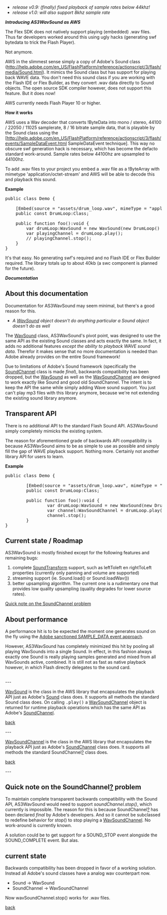   * *release v0.9: (finally) fixed playback of sample rates below 44khz!*
  * *release v1.0: will also support 8khz sample rate*

***Introducing AS3WavSound as AWS***

The Flex SDK does not natively support playing (embedded) .wav files. Thus far developers worked around this using ugly hacks (generating swf bytedata to trick the Flash Player).

Not anymore.

AWS in the slimmest sense simply a copy of Adobe's Sound class (http://help.adobe.com/en_US/FlashPlatform/reference/actionscript/3/flash/media/Sound.html). It mimics the Sound class but has support for playing back WAVE data. You don't need this sound class if you are working with the Flash IDE or Flex Builder, as they convert .wav data directly to Sound objects. The open source SDK compiler however, does not support this feature. But it does now!

AWS currently needs Flash Player 10 or higher.

**How it works**

AWS uses a Wav decoder that converts !ByteData into mono / stereo, 44100 / 22050 / 11025 samplerate, 8 / 16 bitrate sample data, that is playable by the Sound class using the [http://help.adobe.com/en_US/FlashPlatform/reference/actionscript/3/flash/events/SampleDataEvent.html SampleDataEvent technique]. This way no obscure swf generation hack is necessary, which has become the defacto standard work-around. Sample rates below 44100hz are upsampled to 44100hz.

To add .wav files to your project you embed a .wav file as a !ByteArray with mimetype 'application/octet-stream' and AWS will be able to decode this and playback this sound.

**Example**

<pre>
public class Demo {
		
	[Embed(source = "assets/drum_loop.wav", mimeType = "application/octet-stream")]
	public const DrumLoop:Class;
		
	public function foo():void {
		var drumLoop:WavSound = new WavSound(new DrumLoop() as ByteArray);
		var playingChannel = drumLoop.play();
		// playingChannel.stop();
	}
}
</pre>

It's that easy. No generating swf's required and no Flash IDE or Flex Builder required. The library totals up to about 40kb (a swc component is planned for the future).

***Documentation***

<div>
 <div class="vt" id="wikimaincol">
 <h2><a name="About_this_documentation"></a>About this documentation<a href="#About_this_documentation" class="section_anchor"></a></h2><p>Documentation for AS3WavSound may seem minimal, but there's a good reason for this.  </p><ul><li><i>A <a href="/p/as3wavsound/wiki/WavSound">WavSound</a> object doesn't do anything particular a Sound object doesn't do as well</i> </li></ul><p>The <a href="/p/as3wavsound/wiki/WavSound">WavSound</a> class, AS3WavSound's pivot point, was designed to use the same API as the existing Sound classes and acts exactly the same. In fact, it adds no additional features <i>except the ability to playback WAVE sound data</i>. Therefor it makes sense that no more documentation is needed than Adobe already provides on the entire Sound framework! </p><p>Due to limitations of Adobe's Sound framework (specifically the <a href="http://help.adobe.com/en_US/FlashPlatform/reference/actionscript/3/flash/media/SoundChannel.html" rel="nofollow">SoundChannel</a> class is made <i>final</i>), backwards compatibility has been dropped, but the <a href="/p/as3wavsound/wiki/WavSound">WavSound</a> as well as the <a href="/p/as3wavsound/wiki/WavSoundChannel">WavSoundChannel</a> are designed to work exactly like Sound and good old SoundChannel. The intent is to keep the API the same while simply adding Wave sound support. You just can't play mp3 files with this library anymore, because we're not extending the existing sound library anymore. </p><h2><a name="Transparent_API"></a>Transparent API<a href="#Transparent_API" class="section_anchor"></a></h2><p>There is no additional API to the standard Flash Sound API. AS3WavSound simply completely mimicks the existing system. </p><p>The reason for aforementioned grade of backwards API compatibility is because AS3WavSound aims to be as simple to use as possible and simply fill the gap of WAVE playback support. Nothing more. Certainly not another library API for users to learn. </p><p><strong>Example</strong> </p><pre class="prettyprint"><span class="kwd">public</span><span class="pln"> </span><span class="kwd">class</span><span class="pln"> </span><span class="typ">Demo</span><span class="pln"> </span><span class="pun">{</span><span class="pln"><br>&nbsp; &nbsp; &nbsp; &nbsp; &nbsp; &nbsp; &nbsp; &nbsp; <br>&nbsp; &nbsp; &nbsp; &nbsp; </span><span class="pun">[</span><span class="typ">Embed</span><span class="pun">(</span><span class="pln">source </span><span class="pun">=</span><span class="pln"> </span><span class="str">"assets/drum_loop.wav"</span><span class="pun">,</span><span class="pln"> mimeType </span><span class="pun">=</span><span class="pln"> </span><span class="str">"application/octet-stream"</span><span class="pun">)]</span><span class="pln"><br>&nbsp; &nbsp; &nbsp; &nbsp; </span><span class="kwd">public</span><span class="pln"> </span><span class="kwd">const</span><span class="pln"> </span><span class="typ">DrumLoop</span><span class="pun">:</span><span class="typ">Class</span><span class="pun">;</span><span class="pln"><br>&nbsp; &nbsp; &nbsp; &nbsp; &nbsp; &nbsp; &nbsp; &nbsp; <br>&nbsp; &nbsp; &nbsp; &nbsp; </span><span class="kwd">public</span><span class="pln"> </span><span class="kwd">function</span><span class="pln"> foo</span><span class="pun">():</span><span class="kwd">void</span><span class="pln"> </span><span class="pun">{</span><span class="pln"><br>&nbsp; &nbsp; &nbsp; &nbsp; &nbsp; &nbsp; &nbsp; &nbsp; </span><span class="kwd">var</span><span class="pln"> drumLoop</span><span class="pun">:</span><span class="typ">WavSound</span><span class="pln"> </span><span class="pun">=</span><span class="pln"> </span><span class="kwd">new</span><span class="pln"> </span><span class="typ">WavSound</span><span class="pun">(</span><span class="kwd">new</span><span class="pln"> </span><span class="typ">DrumLoop</span><span class="pun">()</span><span class="pln"> </span><span class="kwd">as</span><span class="pln"> </span><span class="typ">ByteArray</span><span class="pun">);</span><span class="pln"><br>&nbsp; &nbsp; &nbsp; &nbsp; &nbsp; &nbsp; &nbsp; &nbsp; </span><span class="kwd">var</span><span class="pln"> channel</span><span class="pun">:</span><span class="typ">WavSoundChannel</span><span class="pln"> </span><span class="pun">=</span><span class="pln"> drumLoop</span><span class="pun">.</span><span class="pln">play</span><span class="pun">();</span><span class="pln"><br>&nbsp; &nbsp; &nbsp; &nbsp; &nbsp; &nbsp; &nbsp; &nbsp; channel</span><span class="pun">.</span><span class="pln">stop</span><span class="pun">();</span><span class="pln"><br>&nbsp; &nbsp; &nbsp; &nbsp; </span><span class="pun">}</span><span class="pln"><br></span><span class="pun">}</span></pre><h2><a name="Current_state_/_Roadmap"></a>Current state / Roadmap<a href="#Current_state_/_Roadmap" class="section_anchor"></a></h2><p>AS3WavSound is mostly finished except for the following features and remaining bugs: </p><ol><li>complete <a href="http://help.adobe.com/en_US/FlashPlatform/reference/actionscript/3/flash/media/SoundTransform.html" rel="nofollow">SoundTransform</a> support, such as leftToleft en rightToLeft properties (currently only panning and volume are supported) </li><li>streaming support (ie. Sound.load() or Sound.loadWav()) </li><li>better upsampling algorithm. The current one is a rudimentary one that provides low quality upsampling (quality degrades for lower source rates). </li></ol><p><a href="/p/as3wavsound/wiki/SoundChannelBug">Quick note on the SoundChannel problem</a> </p><h2><a name="About_performance"></a>About performance<a href="#About_performance" class="section_anchor"></a></h2><p>A performance hit is to be expected the moment one generates sound on the fly using the <a href="http://www.adobe.com/devnet/flash/articles/dynamic_sound_generation/index.html" rel="nofollow">Adobe sanctioned SAMPLE_DATA event approach</a>. </p><p>However, AS3WavSound has completely minimized this hit by pooling all playing WavSounds into a single Sound. In effect, in this fashion always exactly one Sound is really playing samples generated and mixed from all WavSounds active, combined. It is still not as fast as native playback however, in which Flash directly delegates to the sound card. </p><h2><a name="Some_factoids">
 </div>
 </div>
---
<div>
 <div class="vt" id="wikimaincol">
 <p><a href="/p/as3wavsound/wiki/WavSound">WavSound</a> is the class in the AWS library that encapsulates the playback API just as Adobe's <a href="http://www.adobe.com/livedocs/flash/9.0/ActionScriptLangRefV3/flash/media/Sound.html" rel="nofollow">Sound</a> class does. It supports all methods the standard Sound class does. On calling <tt>.play()</tt> a <a href="/p/as3wavsound/wiki/WavSoundChannel">WavSoundChannel</a> object is returned for runtime playback operations which has the same API as Adobe's <a href="http://www.adobe.com/livedocs/flash/9.0/ActionScriptLangRefV3/flash/media/SoundChannel.html" rel="nofollow">SoundChannel</a>. </p><p><a href="/p/as3wavsound/wiki/Documentation">back</a> </p>
 </div>
 </div>
 ---
 <div>
 <div class="vt" id="wikimaincol">
 <p><a href="/p/as3wavsound/wiki/WavSoundChannel">WavSoundChannel</a> is the class in the AWS library that encapsulates the playback API just as Adobe's <a href="http://www.adobe.com/livedocs/flash/9.0/ActionScriptLangRefV3/flash/media/SoundChannel.html" rel="nofollow">SoundChannel</a> class does. It supports all methods the standard SoundChannel<a href="/p/as3wavsound/w/edit/SoundChannel">?</a> class does. </p><p><a href="/p/as3wavsound/wiki/Documentation">back</a> </p>
 </div>
 </div>
 ---
 <div>
 <div class="vt" id="wikimaincol">
 <h2><a name="Quick_note_on_the_problem"></a>Quick note on the SoundChannel<a href="/p/as3wavsound/w/edit/SoundChannel">?</a> problem<a href="#Quick_note_on_the_problem" class="section_anchor"></a></h2><p>To maintain complete transparent backwards compatibility with the Sound API, AS3WavSound would need to support <i>soundChannel.stop()</i>, which currently is impossible. The reason for this is because SoundChannel<a href="/p/as3wavsound/w/edit/SoundChannel">?</a> has been declared <i>final</i> by Adobe's developers. And so it cannot be subclassed to redefine behavior for stop() to stop playing a <a href="/p/as3wavsound/wiki/WavSoundChannel">WavSoundChannel</a>. No work-around is currently known. </p><p>A solution could be to get support for a SOUND_STOP event alongside the SOUND_COMPLETE event. But alas. </p><h2><a name="current_state"></a>current state<a href="#current_state" class="section_anchor"></a></h2><p>Backwards compatibility has been dropped in favor of a working solution. Instead all Adobe's sound classes have a analog wav counterpart now. </p><ul><li>Sound -&gt; WavSound </li><li>SoundChannel -&gt; WavSoundChannel </li></ul><p>Now wavSoundChannel.stop() works for .wav files. </p><p><a href="/p/as3wavsound/wiki/Documentation">back</a> </p>
 </div>
 </div>

